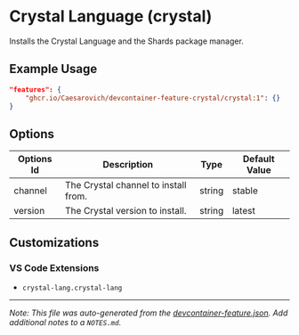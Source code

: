 
# Crystal Language (crystal)

Installs the Crystal Language and the Shards package manager.

## Example Usage

```json
"features": {
    "ghcr.io/Caesarovich/devcontainer-feature-crystal/crystal:1": {}
}
```

## Options

| Options Id | Description | Type | Default Value |
|-----|-----|-----|-----|
| channel | The Crystal channel to install from. | string | stable |
| version | The Crystal version to install. | string | latest |

## Customizations

### VS Code Extensions

- `crystal-lang.crystal-lang`



---

_Note: This file was auto-generated from the [devcontainer-feature.json](https://github.com/Caesarovich/devcontainer-feature-crystal/blob/main/src/crystal/devcontainer-feature.json).  Add additional notes to a `NOTES.md`._
